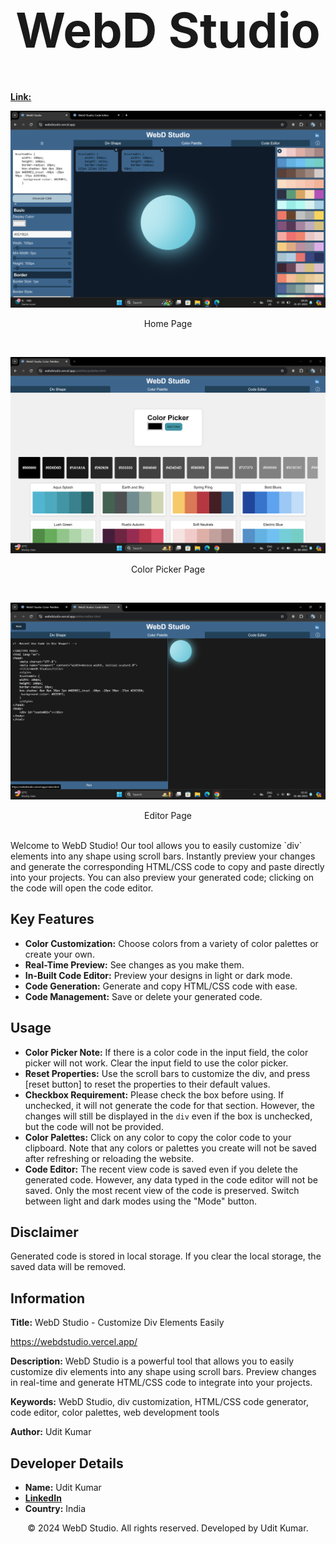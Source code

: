 <h1 align="center" style="font-size: 5.5em;">
WebD Studio
</h1>


[**Link:**](https://webdstudio.vercel.app/) 



<p align="center">
  <img src="https://github.com/iamtidu/WebDstudio/blob/main/assest/home.png" alt="WebD Studio" width="600">
</p>
<p align="center">Home Page</p>
<br/>
<p align="center">
  <img src="https://github.com/iamtidu/WebDstudio/blob/main/assest/color-palettes.png" alt="WebD Studio" width="600">
</p>
<p align="center">Color Picker Page</p>
<br/>
<p align="center">
  <img src="https://github.com/iamtidu/WebDstudio/blob/main/assest/code-editor.png" alt="WebD Studio" width="600">
</p>
<p align="center">Editor Page</p>
<br/>
Welcome to WebD Studio! Our tool allows you to easily customize `div` elements into any shape using scroll bars. Instantly preview your changes and generate the corresponding HTML/CSS code to copy and paste directly into your projects. You can also preview your generated code; clicking on the code will open the code editor. 

## Key Features

- **Color Customization:** Choose colors from a variety of color palettes or create your own.
- **Real-Time Preview:** See changes as you make them.
- **In-Built Code Editor:** Preview your designs in light or dark mode.
- **Code Generation:** Generate and copy HTML/CSS code with ease.
- **Code Management:** Save or delete your generated code.

## Usage
- **Color Picker Note:** If there is a color code in the input field, the color picker will not work. Clear the input field to use the color picker.
- **Reset Properties:** Use the scroll bars to customize the div, and press [reset button] to reset the properties to their default values.
- **Checkbox Requirement:** Please check the box before using. If unchecked, it will not generate the code for that section. However, the changes will still be displayed in the `div` even if the box is unchecked, but the code will not be provided.
- **Color Palettes:** Click on any color to copy the color code to your clipboard. Note that any colors or palettes you create will not be saved after refreshing or reloading the website.
- **Code Editor:** The recent view code is saved even if you delete the generated code. However, any data typed in the code editor will not be saved. Only the most recent view of the code is preserved. Switch between light and dark modes using the "Mode" button.

## Disclaimer

Generated code is stored in local storage. If you clear the local storage, the saved data will be removed.

## Information

**Title:** WebD Studio - Customize Div Elements Easily

https://webdstudio.vercel.app/

**Description:** WebD Studio is a powerful tool that allows you to easily customize div elements into any shape using scroll bars. Preview changes in real-time and generate HTML/CSS code to integrate into your projects.

**Keywords:** WebD Studio, div customization, HTML/CSS code generator, code editor, color palettes, web development tools

**Author:** Udit Kumar

## Developer Details

- **Name:** Udit Kumar
- [ **LinkedIn**](https://www.linkedin.com/in/iamtidu/)
- **Country:** India
  
<p align="center">
© 2024 WebD Studio. All rights reserved. Developed by Udit Kumar. </p>

